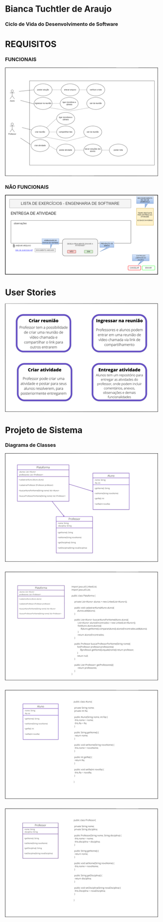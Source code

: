 # Bianca Tuchtler de Araujo
### Ciclo de Vida do Desenvolvimento de Software
# REQUISITOS

### FUNCIONAIS
![foto](https://github.com/igorsuzuki99/bertoti/blob/a70fb8b9ee23231266d3885e6f3899254e5be4fc/Engenharia%20de%20Software/funcionais.jpg)

### NÃO FUNCIONAIS
![foto](https://github.com/igorsuzuki99/bertoti/blob/97565df825bfe5d7d4ab960e9510e4e0fa81b81c/Engenharia%20de%20Software/nao_funcionais.drawio.png)

# User Stories
![foto](https://github.com/igorsuzuki99/bertoti/blob/c072a91a09a021b94da9f7bbb512d10eb52259e4/Engenharia%20de%20Software/cards.jpg)

# Projeto de Sistema

### Diagrama de Classes
![foto](https://github.com/igorsuzuki99/bertoti/blob/6c7492665f8d697dd0e763b11d039b12e77f99b1/Engenharia%20de%20Software/diagrama.jpg)
##
![foto](https://github.com/igorsuzuki99/bertoti/blob/35a982453df28633ed833334c9892bd461314661/Engenharia%20de%20Software/cod_plataforma.jpg)
##
![foto](https://github.com/igorsuzuki99/bertoti/blob/68ecb7e5aa35f082b249e6ac08154c52f334571b/Engenharia%20de%20Software/Classe_Aluno.png)
##
![foto](https://github.com/igorsuzuki99/bertoti/blob/49ea01358c45536c9e6e521a84de033589377a2f/Engenharia%20de%20Software/Classe_Prof.jpg)
